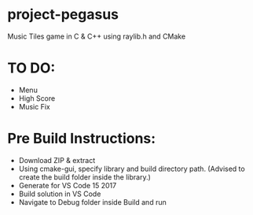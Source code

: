 # project-pegasus

Music Tiles game in C & C++ using raylib.h and CMake

# TO DO:

- Menu
- High Score
- Music Fix

# Pre Build Instructions:

- Download ZIP & extract
- Using cmake-gui, specify library and build directory path. (Advised to create the build folder inside the library.)
- Generate for VS Code 15 2017
- Build solution in VS Code
- Navigate to Debug folder inside Build and run
